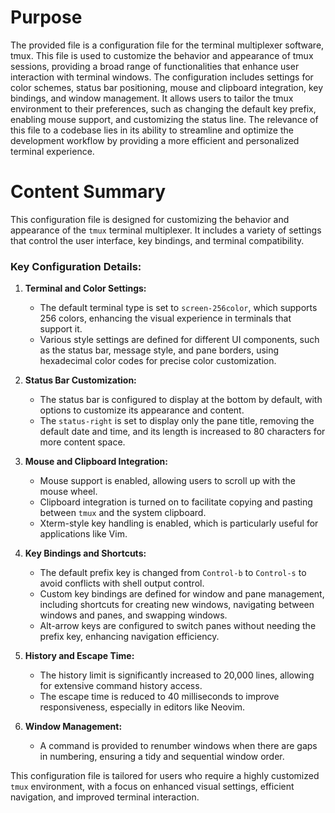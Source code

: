 # Purpose
The provided file is a configuration file for the terminal multiplexer software, tmux. This file is used to customize the behavior and appearance of tmux sessions, providing a broad range of functionalities that enhance user interaction with terminal windows. The configuration includes settings for color schemes, status bar positioning, mouse and clipboard integration, key bindings, and window management. It allows users to tailor the tmux environment to their preferences, such as changing the default key prefix, enabling mouse support, and customizing the status line. The relevance of this file to a codebase lies in its ability to streamline and optimize the development workflow by providing a more efficient and personalized terminal experience.
# Content Summary
This configuration file is designed for customizing the behavior and appearance of the `tmux` terminal multiplexer. It includes a variety of settings that control the user interface, key bindings, and terminal compatibility.

### Key Configuration Details:

1. **Terminal and Color Settings:**
   - The default terminal type is set to `screen-256color`, which supports 256 colors, enhancing the visual experience in terminals that support it.
   - Various style settings are defined for different UI components, such as the status bar, message style, and pane borders, using hexadecimal color codes for precise color customization.

2. **Status Bar Customization:**
   - The status bar is configured to display at the bottom by default, with options to customize its appearance and content.
   - The `status-right` is set to display only the pane title, removing the default date and time, and its length is increased to 80 characters for more content space.

3. **Mouse and Clipboard Integration:**
   - Mouse support is enabled, allowing users to scroll up with the mouse wheel.
   - Clipboard integration is turned on to facilitate copying and pasting between `tmux` and the system clipboard.
   - Xterm-style key handling is enabled, which is particularly useful for applications like Vim.

4. **Key Bindings and Shortcuts:**
   - The default prefix key is changed from `Control-b` to `Control-s` to avoid conflicts with shell output control.
   - Custom key bindings are defined for window and pane management, including shortcuts for creating new windows, navigating between windows and panes, and swapping windows.
   - Alt-arrow keys are configured to switch panes without needing the prefix key, enhancing navigation efficiency.

5. **History and Escape Time:**
   - The history limit is significantly increased to 20,000 lines, allowing for extensive command history access.
   - The escape time is reduced to 40 milliseconds to improve responsiveness, especially in editors like Neovim.

6. **Window Management:**
   - A command is provided to renumber windows when there are gaps in numbering, ensuring a tidy and sequential window order.

This configuration file is tailored for users who require a highly customized `tmux` environment, with a focus on enhanced visual settings, efficient navigation, and improved terminal interaction.
